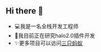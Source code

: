 ## Hi there 👋

- 💻我是一名全栈开发工程师
- 🔭我目前正在研究halo2.0插件开发
- ✨更多项目可以访问[三只蚂蚁](https://github.com/three-ant)
